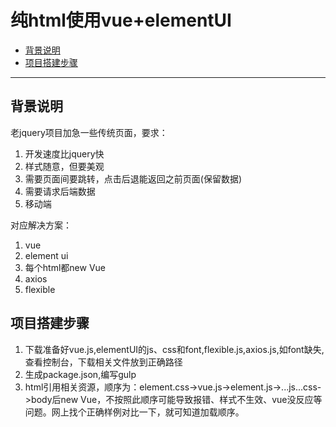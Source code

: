 # 纯html使用vue+elementUI

* [背景说明](#背景说明)
* [项目搭建步骤](#项目搭建步骤)

---

## 背景说明

老jquery项目加急一些传统页面，要求：

1. 开发速度比jquery快
2. 样式随意，但要美观
3. 需要页面间要跳转，点击后退能返回之前页面(保留数据)
4. 需要请求后端数据
5. 移动端

对应解决方案：

1. vue
2. element ui
3. 每个html都new Vue
4. axios
5. flexible

## 项目搭建步骤

1. 下载准备好vue.js,elementUI的js、css和font,flexible.js,axios.js,如font缺失,查看控制台，下载相关文件放到正确路径
2. 生成package.json,编写gulp
3. html引用相关资源，顺序为：element.css->vue.js->element.js->...js...css->body后new Vue，不按照此顺序可能导致报错、样式不生效、vue没反应等问题。网上找个正确样例对比一下，就可知道加载顺序。